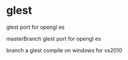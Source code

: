 # glest
glest port for opengl es

masterBranch glest port for opengl es

branch a glest compile on windows for vs2010
